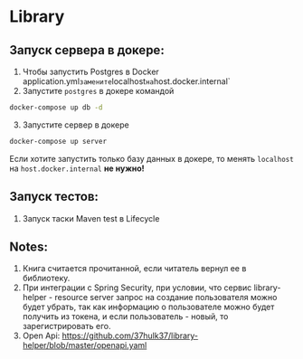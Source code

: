 # Library

## Запуск сервера в докере:

1. Чтобы запустить Postgres в Docker application.yml` замените `localhost` на `host.docker.internal`
2. Запустите `postgres` в докере командой
```bash
docker-compose up db -d
```
3. Запустите сервер в докере
```bash
docker-compose up server
```

Если хотите запустить только базу данных в докере, то менять `localhost` на `host.docker.internal` **не нужно!**

## Запуск тестов:

1. Запуск таски Maven test в Lifecycle

## Notes:

1. Книга считается прочитанной, если читатель вернул ее в библиотеку.
2. При интеграции с Spring Security, при условии, что сервис library-helper - resource server 
запрос на создание пользователя можно будет убрать, так как информацию о пользователе можно 
будет получить из токена, и если пользователь - новый, то зарегистрировать его.
3. Open Api: https://github.com/37hulk37/library-helper/blob/master/openapi.yaml

